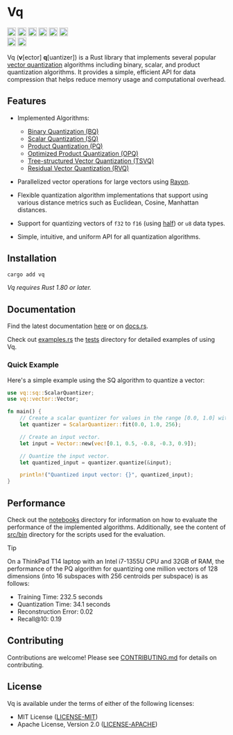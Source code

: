 # Vq

[<img alt="Tests" src="https://img.shields.io/github/actions/workflow/status/habedi/vq/tests.yml?label=Tests&style=for-the-badge&labelColor=555555&logo=github" height="20">](https://github.com/habedi/vq/actions/workflows/tests.yml)
[<img alt="Code Coverage" src="https://img.shields.io/codecov/c/github/habedi/vq?style=for-the-badge&labelColor=555555&logo=codecov" height="20">](https://codecov.io/gh/habedi/vq)
[<img alt="CodeFactor" src="https://img.shields.io/codefactor/grade/github/habedi/vq?style=for-the-badge&labelColor=555555&logo=codefactor" height="20">](https://www.codefactor.io/repository/github/habedi/vq)
[<img alt="Crates.io" src="https://img.shields.io/crates/v/vq.svg?style=for-the-badge&color=fc8d62&logo=rust" height="20">](https://crates.io/crates/vq)
[<img alt="Docs.rs" src="https://img.shields.io/badge/docs.rs-vq-66c2a5?style=for-the-badge&labelColor=555555&logo=docs.rs" height="20">](https://docs.rs/vq)
[<img alt="Downloads" src="https://img.shields.io/crates/d/vq?style=for-the-badge&labelColor=555555&logo=rust" height="20">](https://crates.io/crates/vq)
<br>
[<img alt="Docs" src="https://img.shields.io/badge/docs-latest-3776ab?style=for-the-badge&labelColor=555555&logo=readthedocs" height="20">](docs)
[<img alt="License" src="https://img.shields.io/badge/license-MIT%2FApache--2.0-007ec6?style=for-the-badge&labelColor=555555&logo=open-source-initiative" height="20">](https://github.com/habedi/vq)

Vq (**v**[ector] **q**[uantizer]) is a Rust library that implements several
popular [vector quantization](https://en.wikipedia.org/wiki/Vector_quantization) algorithms including binary, scalar,
and product quantization algorithms.
It provides a simple, efficient API for data compression that helps reduce memory usage and computational overhead.

## Features

- Implemented Algorithms:
    - [Binary Quantization (BQ)](src/bq.rs)
    - [Scalar Quantization (SQ)](src/sq.rs)
    - [Product Quantization (PQ)](https://ieeexplore.ieee.org/document/5432202)
    - [Optimized Product Quantization (OPQ)](https://ieeexplore.ieee.org/document/6619223)
    - [Tree-structured Vector Quantization (TSVQ)](https://ieeexplore.ieee.org/document/515493)
    - [Residual Vector Quantization (RVQ)](https://pmc.ncbi.nlm.nih.gov/articles/PMC3231071/)

- Parallelized vector operations for large vectors using [Rayon](https://crates.io/crates/rayon).
- Flexible quantization algorithm implementations that support using various distance metrics such as Euclidean, Cosine,
  Manhattan distances.
- Support for quantizing vectors of `f32` to `f16` (using [half](https://crates.io/crates/half)) or `u8` data types.
- Simple, intuitive, and uniform API for all quantization algorithms.

## Installation

```bash
cargo add vq
```

*Vq requires Rust 1.80 or later.*

## Documentation

Find the latest documentation [here](docs) or on [docs.rs](https://docs.rs/vq).

Check out [examples.rs](src/bin/examples.rs) the [tests](tests/) directory for detailed examples of using Vq.

### Quick Example

Here's a simple example using the SQ algorithm to quantize a vector:

```rust
use vq::sq::ScalarQuantizer;
use vq::vector::Vector;

fn main() {
    // Create a scalar quantizer for values in the range [0.0, 1.0] with 256 levels.
    let quantizer = ScalarQuantizer::fit(0.0, 1.0, 256);

    // Create an input vector.
    let input = Vector::new(vec![0.1, 0.5, -0.8, -0.3, 0.9]);

    // Quantize the input vector.
    let quantized_input = quantizer.quantize(&input);

    println!("Quantized input vector: {}", quantized_input);
}
```

## Performance

Check out the [notebooks](notebooks/) directory for information on how to evaluate the performance of the implemented
algorithms.
Additionally, see the content of [src/bin](src/bin/) directory for the scripts used for the evaluation.

> [!TIP]
> On a ThinkPad T14 laptop with an Intel i7-1355U CPU and 32GB of RAM, the performance of the PQ algorithm for
> quantizing one million vectors of 128 dimensions (into 16 subspaces with 256 centroids per subspace) is as follows:
>   - Training Time: 232.5 seconds
>   - Quantization Time: 34.1 seconds
>   - Reconstruction Error: 0.02
>   - Recall@10: 0.19

## Contributing

Contributions are welcome! Please see [CONTRIBUTING.md](CONTRIBUTING.md) for details on contributing.

## License

Vq is available under the terms of either of the following licenses:

- MIT License ([LICENSE-MIT](LICENSE-MIT))
- Apache License, Version 2.0 ([LICENSE-APACHE](LICENSE-APACHE))
